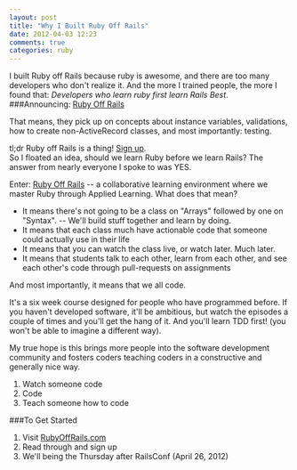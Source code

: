 ```yaml
---
layout: post
title: "Why I Built Ruby Off Rails"
date: 2012-04-03 12:23
comments: true
categories: ruby
---
```

I built Ruby off Rails because ruby is awesome, and there are too many developers who don't realize it. And the more I trained people, the more I found that: _Developers who learn ruby first learn Rails Best_.
###Announcing: [Ruby Off Rails](http://rubyoffrails.com)

That means, they pick up on concepts about instance variables, validations, how to create non-ActiveRecord classes, and most importantly: testing.

<!-- more -->
<div class="tldr">
	<span class="heading">tl;dr</span> Ruby off Rails is a thing! <a href="http://rubyoffrails.com">Sign up</a>.
</div>
So I floated an idea, should we learn Ruby before we learn Rails? The answer from nearly everyone I spoke to was YES.

Enter: [Ruby Off Rails](http://rubyoffrails.com) -- a collaborative learning environment where we master Ruby through Applied Learning. What does that mean?

* It means there's not going to be a class on "Arrays" followed by one on "Syntax". -- We'll build stuff together and learn by doing. 
* It means that each class much have actionable code that someone could actually use in their life
* It means that you can watch the class live, or watch later. Much later.
* It means that students talk to each other, learn from each other, and see each other's code through pull-requests on assignments

And most importantly, it means that we all code.

It's a six week course designed for people who have programmed before. If you haven't developed software, it'll be ambitious, but watch the episodes a couple of times and you'll get the hang of it. And you'll learn TDD first! (you won't be able to imagine a different way).

My true hope is this brings more people into the software development community and fosters coders teaching coders in a constructive and generally nice way.

1. Watch someone code
2. Code
3. Teach someone how to code

###To Get Started

1. Visit [RubyOffRails.com](http://rubyoffrails.com)
2. Read through and sign up
3. We'll being the Thursday after RailsConf (April 26, 2012)
